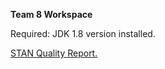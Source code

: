 **Team 8 Workspace**

Required: JDK 1.8 version installed.


<a href="https://docs.google.com/viewer?url=https://github.com/SER516-S20/ProjectFive/blob/master/Team_08/doc/Quality%20Report.pdf" target="_blank">STAN Quality Report.</a>

 
